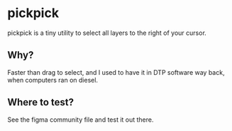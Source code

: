 # pickpick
pickpick is a tiny utility to select all layers to the right of your cursor.

## Why?
Faster than drag to select, and I used to have it in DTP software way back, when computers ran on diesel.

## Where to test?
See the figma community file and test it out there.